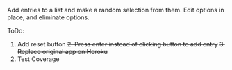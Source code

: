 Add entries to a list and make a random selection from them. Edit options in place, and eliminate options. 

ToDo:
1. Add reset button
~~2. Press enter instead of clicking button to add entry~~
~~3. Replace original app on Heroku~~
4. Test Coverage
